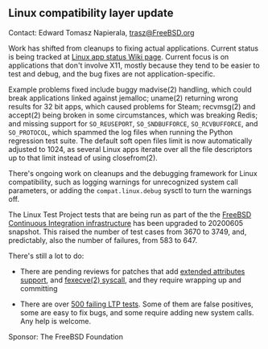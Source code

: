 ## Linux compatibility layer update ##

Contact: Edward Tomasz Napierala, <trasz@FreeBSD.org>

Work has shifted from cleanups to fixing actual applications.
Current status is being tracked at
[Linux app status Wiki page](https://wiki.freebsd.org/LinuxApps).
Current focus is on applications that don't involve X11, mostly
because they tend to be easier to test and debug, and the bug fixes
are not application-specific.

Example problems fixed include buggy madvise(2) handling, which could
break applications linked against jemalloc; uname(2) returning wrong
results for 32 bit apps, which caused problems for Steam; recvmsg(2)
and accept(2) being broken in some circumstances, which was breaking
Redis; and missing support for `SO_REUSEPORT`, `SO_SNDBUFFORCE`,
`SO_RCVBUFFORCE`, and `SO_PROTOCOL`, which spammed the log files when
running the Python regression test suite.  The default soft open files
limit is now automatically adjusted to 1024, as several Linux apps
iterate over all the file descriptors up to that limit instead of using
closefrom(2).

There's ongoing work on cleanups and the debugging framework for Linux
compatibility, such as logging warnings for unrecognized system call
parameters, or adding the `compat.linux.debug` sysctl to turn the warnings
off.

The Linux Test Project tests that are being run as part of the
the [FreeBSD Continuous Integration infrastructure](https://ci.FreeBSD.org)
has been upgraded to 20200605 snapshot.  This raised the number
of test cases from 3670 to 3749, and, predictably, also the number
of failures, from 583 to 647.

There's still a lot to do:

 - There are pending reviews for patches that add
   [extended attributes support](https://reviews.freebsd.org/D13209),
   and [fexecve(2) syscall](https://reviews.freebsd.org/D10275), and
   they require wrapping up and committing

 - There are over [500 failing LTP tests](https://ci.freebsd.org/job/FreeBSD-head-amd64-test_ltp/).
   Some of them are false positives, some are easy to fix bugs, and some require adding
   new system calls.  Any help is welcome.

Sponsor: The FreeBSD Foundation
